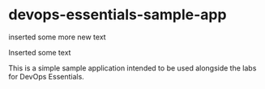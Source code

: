 # devops-essentials-sample-app

inserted some more new text

Inserted some text

This is a simple sample application intended to be used alongside the labs for DevOps Essentials.
